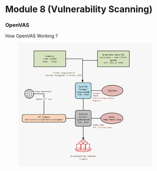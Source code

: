 # Module 8 (Vulnerability Scanning)

### OpenVAS <a href="#openvas-overview" id="openvas-overview"></a>

How OpenVAS Working ?

<figure><img src="../.gitbook/assets/image (1).png" alt=""><figcaption></figcaption></figure>

